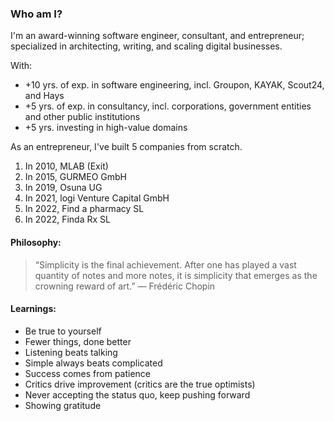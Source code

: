 ### Who am I?

I'm an award-winning software engineer, consultant, and entrepreneur; specialized in architecting, writing, and scaling digital businesses.

With:

- +10 yrs. of exp. in software engineering, incl. Groupon, KAYAK, Scout24, and Hays
- +5 yrs. of exp. in consultancy, incl. corporations, government entities and other public institutions
- +5 yrs. investing in high-value domains

As an entrepreneur, I've built 5 companies from scratch.

1. In 2010, MLAB (Exit)
2. In 2015, GURMEO GmbH
3. In 2019, Osuna UG
4. In 2021, logi Venture Capital GmbH
5. In 2022, Find a pharmacy SL
6. In 2022, Finda Rx SL

#### Philosophy:
> “Simplicity is the final achievement. After one has played a vast quantity of notes and more notes, it is simplicity that emerges as the crowning reward of art.” 
> — Frédéric Chopin

#### Learnings:
- Be true to yourself
- Fewer things, done better
- Listening beats talking
- Simple always beats complicated
- Success comes from patience
- Critics drive improvement (critics are the true optimists)
- Never accepting the status quo, keep pushing forward
- Showing gratitude
